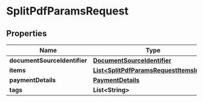 

# SplitPdfParamsRequest


## Properties

| Name | Type | Description | Notes |
|------------ | ------------- | ------------- | -------------|
|**documentSourceIdentifier** | [**DocumentSourceIdentifier**](DocumentSourceIdentifier.md) |  |  |
|**items** | [**List&lt;SplitPdfParamsRequestItemsInner&gt;**](SplitPdfParamsRequestItemsInner.md) |  |  |
|**paymentDetails** | [**PaymentDetails**](PaymentDetails.md) |  |  |
|**tags** | **List&lt;String&gt;** |  |  [optional] |



